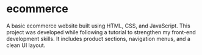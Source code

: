 # ecommerce
A basic ecommerce website built using HTML, CSS, and JavaScript. This project was developed while following a tutorial to strengthen my front-end development skills. It includes product sections, navigation menus, and a clean UI layout.
